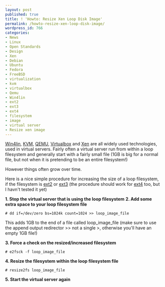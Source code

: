 ```yaml
---
layout: post
published: true
title: ! 'Howto: Resize Xen Loop Disk Image'
permalink: /howto-resize-xen-loop-disk-image/
wordpress_id: 766
categories:
- News
- Linux
- Open Standards
- Design
- Xen
- Debian
- Ubuntu
- Fedora
- FreeBSD
- virtualization
- kvm
- virtualbox
- Qemu
- Win4lin
- ext2
- ext3
- ext4
- filesystem
- image
- virtual server
- Resize xen image
---
```



<a href="http://en.wikipedia.org/wiki/Win4Lin">Win4lin</a>, <a href="http://en.wikipedia.org/wiki/Kernel-based_Virtual_Machine">KVM</a>, <a href="http://en.wikipedia.org/wiki/QEMU">QEMU</a>, <a href="http://en.wikipedia.org/wiki/Virtualbox">Virtualbox</a> and <a href="http://en.wikipedia.org/wiki/Xen">Xen</a> are all widely used technologies, used in virtual servers. Fairly often a virtual server run from within a loop filesystem and generally start with a fairly small file (1GB is big for a normal file, but not when it is pretending to be an entire filesystem!)

However things often grow over time.

Here is a nice simple procedure for increasing the size of a loop filesystem, if the filesystem is <a href="http://en.wikipedia.org/wiki/Ext2">ext2</a> or <a href="http://en.wikipedia.org/wiki/Ext3">ext3</a> (the procedure should work for <a href="http://en.wikipedia.org/wiki/Ext4">ext4</a> too, but I havn't tested it yet)

<strong>1. Stop the virtual server that is using the loop filesystem</strong>
<strong>2. Add some extra space to your loop filesystem file</strong>

```
# dd if=/dev/zero bs=1024k count=1024 >> loop_image_file
```


This adds 1GB to the end of a file called loop_image_file (make sure to use the append output redirector >> not a single >, otherwise you'll have an empty 1GB file!)

<strong>3. Force a check on the resized/increased filesystem</strong>

```
# e2fsck -f loop_image_file
```


<strong>4. Resize the filesystem within the loop filesystem file</strong>

```
# resize2fs loop_image_file
```


<strong>5. Start the virtual server again</strong>

